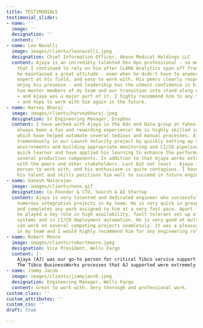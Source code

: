 ```yaml
---
title: TESTIMONIALS
testimonial_slider:
- name: ''
  image: ''
  designation: ''
  content: ''
- name: Leo Nacelli
  image: images/clients/leonacelli.jpeg
  designation: Chief Information Officer, Akeso Medical Holdings LLC
  content: Ajaya is an incredibly talented Dev Ops professional - so much, in fact,
    that I continued to rely on him after CLARA Analytics span off from LeanTaaS (and
    he maintained a great attitude - even when he didn't have to anymore). He is an
    expert at his field, and easy to work with. His peers clearly respect him and
    enjoy his presence - and leadership has the utmost confidence in him. I watched
    him mentor members of my team and our transition into stand-along entity was easy
    - and Ajaya was a major part of it. I highly recommend him to any technology team
    - and hope to work with him again in the future.
- name: Harvey Bharaj
  image: images/clients/harveybharaj.jpeg
  designation: Sr Engineering Manager, Dropbox
  content: I have worked with Ajaya in the Ads and Data group at Yahoo and it has
    always been a fun and rewarding experience! He is highly skilled in building tools
    which have helped automate several tedious and manual processes. Ajaya also contributed
    tremendously in our Launch Velocity project by quickly setting up several integration
    environments and building appropriate monitoring and CI/CD pipelines. He is a
    quick learner and have applied his learning to enhance the performance across
    several production components. In addition to that Ajaya works extremely well
    with the peers and other stakeholders. Last but not least - Ajaya is a very pleasant
    person to work with, and his enthusiasm is quite contagious. I have no doubt that
    his talent and skills positions him well to succeed in future engineering roles.
- name: Ganesh Natarajan
  image: images/clients/none.gif
  designation: Co-Founder & CTO, Search & AI Startup
  content: Ajaya is very talented and dedicated engineer who successfully worked on
    numerous integration projects in my team. He is very quick in grasping concepts
    and completes any work assigned to him at a very fast pace. Apart from code development,
    he played a key role in high availability, fault tolerant set up of middleware
    systems and in CI/CD deployment automation. He is very good at multi-tasking and
    can work on several competing projects seamlessly. It was a pleasure having Ajaya
    in my team and I would highly recommend him for any engineering role.
- name: Robert Moore
  image: images/clients/robertmoore.jpeg
  designation: Vice President, Wells Fargo
  content: |-
    Ajaya (AJ) was our go-to person for critical Tibco service support in Production. He was reasponsible for system administration, new code and enhancement deployments, and all mission critical file/data processing.
    The Tibco BusinessWorks processes that AJ supported were extremely high value, with crucial customer service level agreements in place. AJ handled the expectations and pressures of the job with true 24x7 uptime requirements. Every scheduled maintenance request was addressed and completed without issue, and every unscheduled system or customer event was handled expertly. It is my pleasure to recommend Ajaya for any advanced Tibco technical development and support positions.
- name: Jimmy Jacob
  image: images/clients/jimmyjacob.jpeg
  designation: Engineering Manager, Wells Fargo
  content: Great to work with. Very thorough and professional work.
custom_class: ''
custom_attributes: ''
custom_css: ''
draft: true

---
```

